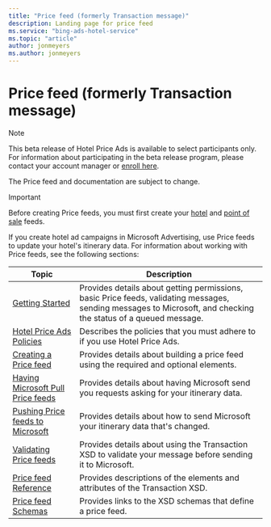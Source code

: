 ```yaml
---
title: "Price feed (formerly Transaction message)"
description: Landing page for price feed
ms.service: "bing-ads-hotel-service"
ms.topic: "article"
author: jonmeyers
ms.author: jonmeyers
---
```


# Price feed (formerly Transaction message)

> [!NOTE]
> This beta release of Hotel Price Ads is available to select participants only. For information about participating in the beta release program, please contact your account manager or [enroll here](https://go.microsoft.com/fwlink/?linkid=2201950).
>
> The Price feed and documentation are subject to change.

> [!IMPORTANT]
> Before creating Price feeds, you must first create your [hotel](../hotel-feed/hotel-feed.md) and [point of sale](../pos-feed/pos-feed.md) feeds.

If you create hotel ad campaigns in Microsoft Advertising, use Price feeds to update your hotel's itinerary data. For information about working with Price feeds, see the following sections:

|Topic|Description
|-|-
|[Getting Started](../transaction-message/get-started.md)|Provides details about getting permissions, basic Price feeds, validating messages, sending messages to Microsoft, and checking the status of a queued message.
|[Hotel Price Ads Policies](https://advertise.bingads.microsoft.com/en-us/resources/policies/pilot-programs#Hotel%20Ads)|Describes the policies that you must adhere to if you use Hotel Price Ads.
|[Creating a Price feed](../transaction-message/create-transaction-message.md)|Provides details about building a price feed using the required and optional elements.
|[Having Microsoft Pull Price feeds](../transaction-message/pull-transaction-message.md)|Provides details about having Microsoft send you requests asking for your itinerary data.
|[Pushing Price feeds to Microsoft](../transaction-message/push-transaction-message.md)|Provides details about how to send Microsoft your itinerary data that's changed.
|[Validating Price feeds](../transaction-message/validate-transaction-message.md)|Provides details about using the Transaction XSD to validate your message before sending it to Microsoft.
|[Price feed Reference](../transaction-message/reference.md)|Provides descriptions of the elements and attributes of the Transaction XSD.
|[Price feed Schemas](../transaction-message/schemas.md)|Provides links to the XSD schemas that define a price feed.



